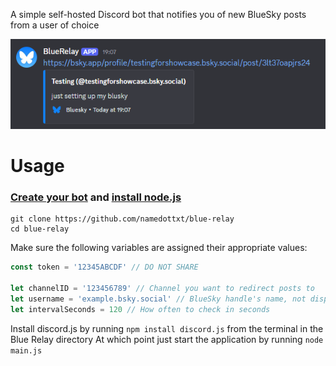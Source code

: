 A simple self-hosted Discord bot that notifies you of new BlueSky posts from a user of choice

<img src="showcase.png">

# Usage

### [Create your bot](https://discord.com/developers/applications) and [install node.js](https://nodejs.org/en)

```
git clone https://github.com/namedottxt/blue-relay
cd blue-relay
```

Make sure the following variables are assigned their appropriate values:

```js
const token = '12345ABCDF' // DO NOT SHARE

let channelID = '123456789' // Channel you want to redirect posts to
let username = 'example.bsky.social' // BlueSky handle's name, not display name
let intervalSeconds = 120 // How often to check in seconds
```

Install discord.js by running `npm install discord.js` from the terminal in the Blue Relay directory
At which point just start the application by running `node main.js` 
